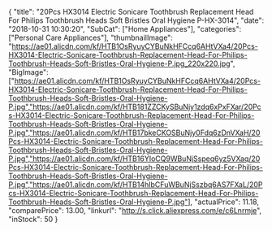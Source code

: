 {
	"title": "20Pcs HX3014 Electric Sonicare Toothbrush Replacement Head For Philips Toothbrush Heads Soft Bristles Oral Hygiene P-HX-3014",
	"date": "2018-10-31 10:30:20",
	"SubCat": ["Home Appliances"],
	"categories": ["Personal Care Appliances"],
	"thumbnailImage": "https://ae01.alicdn.com/kf/HTB1OsRyuyCYBuNkHFCcq6AHtVXa4/20Pcs-HX3014-Electric-Sonicare-Toothbrush-Replacement-Head-For-Philips-Toothbrush-Heads-Soft-Bristles-Oral-Hygiene-P.jpg_220x220.jpg",
	"BigImage": ["https://ae01.alicdn.com/kf/HTB1OsRyuyCYBuNkHFCcq6AHtVXa4/20Pcs-HX3014-Electric-Sonicare-Toothbrush-Replacement-Head-For-Philips-Toothbrush-Heads-Soft-Bristles-Oral-Hygiene-P.jpg","https://ae01.alicdn.com/kf/HTB181ZZCKySBuNjy1zdq6xPxFXar/20Pcs-HX3014-Electric-Sonicare-Toothbrush-Replacement-Head-For-Philips-Toothbrush-Heads-Soft-Bristles-Oral-Hygiene-P.jpg","https://ae01.alicdn.com/kf/HTB17bkeCKOSBuNjy0Fdq6zDnVXaH/20Pcs-HX3014-Electric-Sonicare-Toothbrush-Replacement-Head-For-Philips-Toothbrush-Heads-Soft-Bristles-Oral-Hygiene-P.jpg","https://ae01.alicdn.com/kf/HTB16YIoCQ9WBuNjSspeq6yz5VXaq/20Pcs-HX3014-Electric-Sonicare-Toothbrush-Replacement-Head-For-Philips-Toothbrush-Heads-Soft-Bristles-Oral-Hygiene-P.jpg","https://ae01.alicdn.com/kf/HTB14hIbCFuWBuNjSszbq6AS7FXaL/20Pcs-HX3014-Electric-Sonicare-Toothbrush-Replacement-Head-For-Philips-Toothbrush-Heads-Soft-Bristles-Oral-Hygiene-P.jpg"],
	"actualPrice": 11.18,
	"comparePrice": 13.00,
	"linkurl": "http://s.click.aliexpress.com/e/c6Lnrmje",
	"inStock": 50
}
